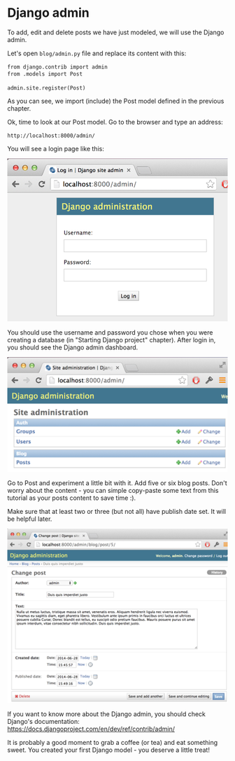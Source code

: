 # Django admin

To add, edit and delete posts we have just modeled, we will use the Django admin.

Let's open `blog/admin.py` file and replace its content with this:

    from django.contrib import admin
    from .models import Post

    admin.site.register(Post)

As you can see, we import (include) the Post model defined in the previous chapter.

Ok, time to look at our Post model. Go to the browser and type an address:

    http://localhost:8000/admin/

You will see a login page like this:

![Login page](images/login_page.png)

You should use the username and password you chose when you were creating a database (in "Starting Django project" chapter). After login in, you should see the Django admin dashboard.

![Django admin](images/django_admin.png)

Go to Post and experiment a little bit with it. Add five or six blog posts. Don't worry about the content - you can simple copy-paste some text from this tutorial as your posts content to save time :).

Make sure that at least two or three (but not all) have publish date set. It will be helpful later.

![Django admin](images/edit_post.png)

If you want to know more about the Django admin, you should check Django's documentation: https://docs.djangoproject.com/en/dev/ref/contrib/admin/

It is probably a good moment to grab a coffee (or tea) and eat something sweet. You created your first Django model - you deserve a little treat!


